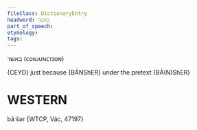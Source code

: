```yaml
---
fileClass: DictionaryEntry
headword: באשר
part_of_speech: 
etymology: 
tags: 
---
```

באשר
(ᴄᴏɴᴊᴜɴᴄᴛɪᴏɴ)

{CEYD}
just because {BÁNShER}
under the pretext {BÁ(N)ShER}

WESTERN
========

bãˑšər {WTCP, Vác, 47197}
